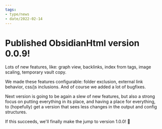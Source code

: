 ```yaml
---
tags:
- type/news
- date/2022-02-14
---
```

# Published ObsidianHtml version 0.0.9!   
   
   
Lots of new features, like: graph view, backlinks, index from tags, image scaling, temporary vault copy.    
   
We made these features configurable: folder exclusion, external link behavior, css/js inclusions. And of course we added a lot of bugfixes.   
   
Next version is going to be again a slew of new features, but also a strong focus on putting everything in its place, and having a place for everything, to (hopefully) get a version that sees less changes in the output and config structures.   
   
If this succeeds, we'll finally make the jump to version 1.0.0! 🎉